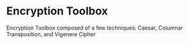 # Encryption Toolbox
 Encryption Toolbox composed of a few techniques: Caesar, Columnar Transposition, and Vigenere Cipher
